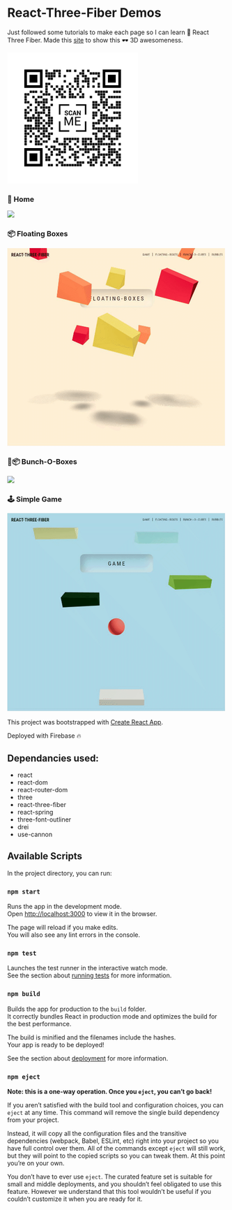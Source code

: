 # React-Three-Fiber Demos

Just followed some tutorials to make each page so I can learn 🧬 React Three Fiber. Made this [site](https://react-three-fiber-demo.web.app/) to show this 🕶 3D awesomeness.

![](https://github.com/hernandez87v/three-js/blob/main/public/react-three-fiber-scanMe.png?raw=true)

### 🏡 Home

![](https://github.com/hernandez87v/three-js/blob/main/public/react-three-fiber-home.gif?raw=true)

### 📦 Floating Boxes

![](https://github.com/hernandez87v/three-js/blob/main/public/react-three-fiber-floating-boxes.gif?raw=true)

### 🎁📦 Bunch-O-Boxes

![](https://github.com/hernandez87v/three-js/blob/main/public/react-three-fiber-bunch-o-cubes.gif?raw=true)

### 🕹 Simple Game

![](https://github.com/hernandez87v/three-js/blob/main/public/react-three-fiber-game.gif?raw=true)

This project was bootstrapped with [Create React App](https://github.com/facebook/create-react-app).

Deployed with Firebase 🔥

## Dependancies used:

- react
- react-dom
- react-router-dom
- three
- react-three-fiber
- react-spring
- three-font-outliner
- drei
- use-cannon

## Available Scripts

In the project directory, you can run:

### `npm start`

Runs the app in the development mode.<br />
Open [http://localhost:3000](http://localhost:3000) to view it in the browser.

The page will reload if you make edits.<br />
You will also see any lint errors in the console.

### `npm test`

Launches the test runner in the interactive watch mode.<br />
See the section about [running tests](https://facebook.github.io/create-react-app/docs/running-tests) for more information.

### `npm build`

Builds the app for production to the `build` folder.<br />
It correctly bundles React in production mode and optimizes the build for the best performance.

The build is minified and the filenames include the hashes.<br />
Your app is ready to be deployed!

See the section about [deployment](https://facebook.github.io/create-react-app/docs/deployment) for more information.

### `npm eject`

**Note: this is a one-way operation. Once you `eject`, you can’t go back!**

If you aren’t satisfied with the build tool and configuration choices, you can `eject` at any time. This command will remove the single build dependency from your project.

Instead, it will copy all the configuration files and the transitive dependencies (webpack, Babel, ESLint, etc) right into your project so you have full control over them. All of the commands except `eject` will still work, but they will point to the copied scripts so you can tweak them. At this point you’re on your own.

You don’t have to ever use `eject`. The curated feature set is suitable for small and middle deployments, and you shouldn’t feel obligated to use this feature. However we understand that this tool wouldn’t be useful if you couldn’t customize it when you are ready for it.
